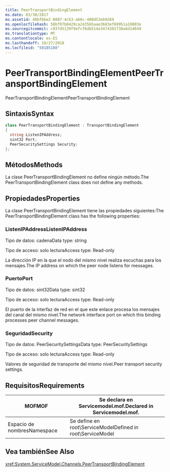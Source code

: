 ```yaml
---
title: PeerTransportBindingElement
ms.date: 03/30/2017
ms.assetid: 40bf6be2-8087-4cb3-a66c-408d53eb9269
ms.openlocfilehash: 58bf07b0429ca2435b5aae3683ef69951a10003e
ms.sourcegitcommit: c93fd5139f9efcf6db514e3474301738a6d1d649
ms.translationtype: MT
ms.contentlocale: es-ES
ms.lasthandoff: 10/27/2018
ms.locfileid: "50185188"
---
```

# <a name="peertransportbindingelement"></a><span data-ttu-id="9779e-102">PeerTransportBindingElement</span><span class="sxs-lookup"><span data-stu-id="9779e-102">PeerTransportBindingElement</span></span>
<span data-ttu-id="9779e-103">PeerTransportBindingElement</span><span class="sxs-lookup"><span data-stu-id="9779e-103">PeerTransportBindingElement</span></span>  
  
## <a name="syntax"></a><span data-ttu-id="9779e-104">Sintaxis</span><span class="sxs-lookup"><span data-stu-id="9779e-104">Syntax</span></span>  
  
```csharp
class PeerTransportBindingElement : TransportBindingElement  
{  
  string ListenIPAddress;  
  sint32 Port;  
  PeerSecuritySettings Security;  
};  
```  
  
## <a name="methods"></a><span data-ttu-id="9779e-105">Métodos</span><span class="sxs-lookup"><span data-stu-id="9779e-105">Methods</span></span>  
 <span data-ttu-id="9779e-106">La clase PeerTransportBindingElement no define ningún método.</span><span class="sxs-lookup"><span data-stu-id="9779e-106">The PeerTransportBindingElement class does not define any methods.</span></span>  
  
## <a name="properties"></a><span data-ttu-id="9779e-107">Propiedades</span><span class="sxs-lookup"><span data-stu-id="9779e-107">Properties</span></span>  
 <span data-ttu-id="9779e-108">La clase PeerTransportBindingElement tiene las propiedades siguientes:</span><span class="sxs-lookup"><span data-stu-id="9779e-108">The PeerTransportBindingElement class has the following properties:</span></span>  
  
### <a name="listenipaddress"></a><span data-ttu-id="9779e-109">ListenIPAddress</span><span class="sxs-lookup"><span data-stu-id="9779e-109">ListenIPAddress</span></span>  
 <span data-ttu-id="9779e-110">Tipo de datos: cadena</span><span class="sxs-lookup"><span data-stu-id="9779e-110">Data type: string</span></span>  
  
 <span data-ttu-id="9779e-111">Tipo de acceso: solo lectura</span><span class="sxs-lookup"><span data-stu-id="9779e-111">Access type: Read-only</span></span>  
  
 <span data-ttu-id="9779e-112">La dirección IP en la que el nodo del mismo nivel realiza escuchas para los mensajes.</span><span class="sxs-lookup"><span data-stu-id="9779e-112">The IP address on which the peer node listens for messages.</span></span>  
  
### <a name="port"></a><span data-ttu-id="9779e-113">Puerto</span><span class="sxs-lookup"><span data-stu-id="9779e-113">Port</span></span>  
 <span data-ttu-id="9779e-114">Tipo de datos: sint32</span><span class="sxs-lookup"><span data-stu-id="9779e-114">Data type: sint32</span></span>  
  
 <span data-ttu-id="9779e-115">Tipo de acceso: solo lectura</span><span class="sxs-lookup"><span data-stu-id="9779e-115">Access type: Read-only</span></span>  
  
 <span data-ttu-id="9779e-116">El puerto de la interfaz de red en el que este enlace procesa los mensajes del canal del mismo nivel.</span><span class="sxs-lookup"><span data-stu-id="9779e-116">The network interface port on which this binding processes peer channel messages.</span></span>  
  
### <a name="security"></a><span data-ttu-id="9779e-117">Seguridad</span><span class="sxs-lookup"><span data-stu-id="9779e-117">Security</span></span>  
 <span data-ttu-id="9779e-118">Tipo de datos: PeerSecuritySettings</span><span class="sxs-lookup"><span data-stu-id="9779e-118">Data type: PeerSecuritySettings</span></span>  
  
 <span data-ttu-id="9779e-119">Tipo de acceso: solo lectura</span><span class="sxs-lookup"><span data-stu-id="9779e-119">Access type: Read-only</span></span>  
  
 <span data-ttu-id="9779e-120">Valores de seguridad de transporte del mismo nivel.</span><span class="sxs-lookup"><span data-stu-id="9779e-120">Peer transport security settings.</span></span>  
  
## <a name="requirements"></a><span data-ttu-id="9779e-121">Requisitos</span><span class="sxs-lookup"><span data-stu-id="9779e-121">Requirements</span></span>  
  
|<span data-ttu-id="9779e-122">MOF</span><span class="sxs-lookup"><span data-stu-id="9779e-122">MOF</span></span>|<span data-ttu-id="9779e-123">Se declara en Servicemodel.mof.</span><span class="sxs-lookup"><span data-stu-id="9779e-123">Declared in Servicemodel.mof.</span></span>|  
|---------|-----------------------------------|  
|<span data-ttu-id="9779e-124">Espacio de nombres</span><span class="sxs-lookup"><span data-stu-id="9779e-124">Namespace</span></span>|<span data-ttu-id="9779e-125">Se define en root\ServiceModel</span><span class="sxs-lookup"><span data-stu-id="9779e-125">Defined in root\ServiceModel</span></span>|  
  
## <a name="see-also"></a><span data-ttu-id="9779e-126">Vea también</span><span class="sxs-lookup"><span data-stu-id="9779e-126">See Also</span></span>  
 <xref:System.ServiceModel.Channels.PeerTransportBindingElement>
